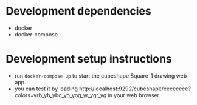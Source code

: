 # Development dependencies
- docker
- docker-compose

# Development setup instructions
- run `docker-compose up` to start the cubeshape Square-1 drawing web app.
- you can test it by loading http://localhost:9292/cubeshape/cececece?colors=yrb_yb_ybo_yo_yog_yr_ygr_yg in your web browser.
